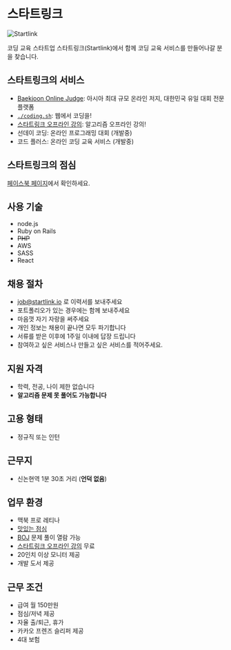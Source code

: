 # 스타트링크

![Startlink](https://ucarecdn.com/ed3627ab-6294-4f2b-8aeb-f9fc1462133a/-/resize/300x/)

코딩 교육 스타트업 스타트링크(Startlink)에서 함께 코딩 교육 서비스를 만들어나갈 분을 찾습니다.

## 스타트링크의 서비스

* [Baekjoon Online Judge](https://www.acmicpc.net): 아시아 최대 규모 온라인 저지, 대한민국 유일 대회 전문 플랫폼
* [`./coding.sh`](http://coding.sh): 웹에서 코딩을!
* [스타트링크 오프라인 강의](https://offline.startlink.help): 알고리즘 오프라인 강의!
* 선데이 코딩: 온라인 프로그래밍 대회 (개발중)
* 코드 플러스: 온라인 코딩 교육 서비스 (개발중)

## 스타트링크의 점심

[페이스북 페이지](https://www.facebook.com/startlink.food)에서 확인하세요.

## 사용 기술

* node.js
* Ruby on Rails
* ~~PHP~~
* AWS
* SASS
* React

## 채용 절차

* job@startlink.io 로 이력서를 보내주세요
* 포트폴리오가 있는 경우에는 함께 보내주세요
* 마음껏 자기 자랑을 써주세요
* 개인 정보는 채용이 끝나면 모두 파기합니다
* 서류를 받은 이후에 1주일 이내에 답장 드립니다
* 참여하고 싶은 서비스나 만들고 싶은 서비스를 적어주세요.

## 지원 자격

* 학력, 전공, 나이 제한 없습니다
* **알고리즘 문제 못 풀어도 가능합니다**

## 고용 형태

* 정규직 또는 인턴

## 근무지

* 신논현역 1분 30초 거리 (**언덕 없음**)

## 업무 환경

* 맥북 프로 레티나
* [맛있는 점심](https://www.facebook.com/startlink.food)
* [BOJ](https://www.acmicpc.net) 문제 풀이 열람 가능 
* [스타트링크 오프라인 강의](https://offline.startlink.help) 무료
* 20인치 이상 모니터 제공
* 개발 도서 제공

## 근무 조건

* 급여 월 150만원
* 점심/저녁 제공
* 자율 출/퇴근, 휴가
* 카카오 프렌즈 슬리퍼 제공
* 4대 보험
